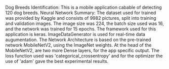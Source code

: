 Dog Breeds Identification:
This is a mobile application cabable of detecting 120 dog breeds.
Neural Network Summary:
The dataset used for trained was provided by Kaggle and consists of 9982 pictures, split into training and validation images. The image size was 224, the batch size used was 16, and the network was trained for 15 epochs.
The framework used for this application is keras. ImageDataGenerator is used for real-time data augumentation.
The Network Architecture is based on the pre-trained network MobileNetV2, using the ImageNet weights. At the head of the MobileNetV2, are two more Dense layers, for the app specific output.
The loss function used was 'categorical_crossentropy' and for the optimizer the use of 'adam' gave the best experimental results.
